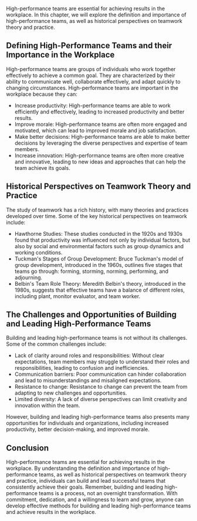 
High-performance teams are essential for achieving results in the workplace. In this chapter, we will explore the definition and importance of high-performance teams, as well as historical perspectives on teamwork theory and practice.

Defining High-Performance Teams and their Importance in the Workplace
---------------------------------------------------------------------

High-performance teams are groups of individuals who work together effectively to achieve a common goal. They are characterized by their ability to communicate well, collaborate effectively, and adapt quickly to changing circumstances. High-performance teams are important in the workplace because they can:

* Increase productivity: High-performance teams are able to work efficiently and effectively, leading to increased productivity and better results.
* Improve morale: High-performance teams are often more engaged and motivated, which can lead to improved morale and job satisfaction.
* Make better decisions: High-performance teams are able to make better decisions by leveraging the diverse perspectives and expertise of team members.
* Increase innovation: High-performance teams are often more creative and innovative, leading to new ideas and approaches that can help the team achieve its goals.

Historical Perspectives on Teamwork Theory and Practice
-------------------------------------------------------

The study of teamwork has a rich history, with many theories and practices developed over time. Some of the key historical perspectives on teamwork include:

* Hawthorne Studies: These studies conducted in the 1920s and 1930s found that productivity was influenced not only by individual factors, but also by social and environmental factors such as group dynamics and working conditions.
* Tuckman's Stages of Group Development: Bruce Tuckman's model of group development, introduced in the 1960s, outlines five stages that teams go through: forming, storming, norming, performing, and adjourning.
* Belbin's Team Role Theory: Meredith Belbin's theory, introduced in the 1980s, suggests that effective teams have a balance of different roles, including plant, monitor evaluator, and team worker.

The Challenges and Opportunities of Building and Leading High-Performance Teams
-------------------------------------------------------------------------------

Building and leading high-performance teams is not without its challenges. Some of the common challenges include:

* Lack of clarity around roles and responsibilities: Without clear expectations, team members may struggle to understand their roles and responsibilities, leading to confusion and inefficiencies.
* Communication barriers: Poor communication can hinder collaboration and lead to misunderstandings and misaligned expectations.
* Resistance to change: Resistance to change can prevent the team from adapting to new challenges and opportunities.
* Limited diversity: A lack of diverse perspectives can limit creativity and innovation within the team.

However, building and leading high-performance teams also presents many opportunities for individuals and organizations, including increased productivity, better decision-making, and improved morale.

Conclusion
----------

High-performance teams are essential for achieving results in the workplace. By understanding the definition and importance of high-performance teams, as well as historical perspectives on teamwork theory and practice, individuals can build and lead successful teams that consistently achieve their goals. Remember, building and leading high-performance teams is a process, not an overnight transformation. With commitment, dedication, and a willingness to learn and grow, anyone can develop effective methods for building and leading high-performance teams and achieve results in the workplace.
